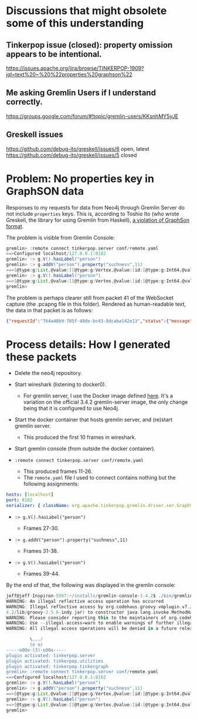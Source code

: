 # Discussions that might obsolete some of this understanding

## Tinkerpop issue (closed): property omission appears to be intentional.
https://issues.apache.org/jira/browse/TINKERPOP-1909?jql=text%20~%20%22properties%20graphson%22

## Me asking Gremlin Users if I understand correctly.
https://groups.google.com/forum/#!topic/gremlin-users/KKsnhMY5yJE

## Greskell issues
https://github.com/debug-ito/greskell/issues/6
  open, latest
https://github.com/debug-ito/greskell/issues/5
  closed


# Problem: No properties key in GraphSON data

Responses to my requests for data from Neo4j through Gremlin Server do not include `properties` keys. This is, according to Toshio Ito (who wrote Greskell, the library for using Gremlin from Haskell), [a violation of GraphSon format](https://github.com/debug-ito/greskell/issues/6).

The problem is visible from Gremlin Console:

```groovy
gremlin> :remote connect tinkerpop.server conf/remote.yaml
==>Configured localhost/127.0.0.1:8182
gremlin> :> g.V().hasLabel("person")
gremlin> :> g.addV("person").property("suchness",11)
==>[@type:g:List,@value:[[@type:g:Vertex,@value:[id:[@type:g:Int64,@value:0],label:person]]]]
gremlin> :> g.V().hasLabel("person")
==>[@type:g:List,@value:[[@type:g:Vertex,@value:[id:[@type:g:Int64,@value:0],label:person]]]]
gremlin>
```

The problem is perhaps clearer still from packet 41 of the WebSocket capture (the .pcapng file in this folder). Rendered as human-readable text, the data in that packet is as follows:
```json
{"requestId":"764a48b9-705f-48de-bc43-8dcaba142e13","status":{"message":"","code":200,"attributes":{"@type":"g:Map","@value":["host","/172.17.0.1:52064"]}},"result":{"data":{"@type":"g:List","@value":[{"@type":"g:Vertex","@value":{"id":{"@type":"g:Int64","@value":0},"label":"person"}}]},"meta":{"@type":"g:Map","@value":[]}}}
```


# Process details: How I generated these packets

* Delete the neo4j repository.
* Start wireshark (listening to docker0).
    * For gremlin server, I use the Docker image defined [here](https://github.com/JeffreyBenjaminBrown/haskerpop/blob/master/docker/Dockerfile).
It's a variation on the official 3.4.2 gremlin-server image,
the only change being that it is configured to use Neo4j.

* Start the docker container that hosts gremlin server, and (re)start gremlin server.
    * This produced the first 10 frames in wireshark.

* Start gremlin console (from outside the docker container).

* `:remote connect tinkerpop.server conf/remote.yaml`
    * This produced frames 11-26.
    * The `remote.yaml` file I used to connect contains nothing but the following assignments:
```yaml
hosts: [localhost]
port: 8182
serializer: { className: org.apache.tinkerpop.gremlin.driver.ser.GraphSONMessageSerializerV1d0 }
```

* `:> g.V().hasLabel("person")`
    * Frames 27-30.

* `:> g.addV("person").property("suchness",11)`
    * Frames 31-38.

* `:> g.V().hasLabel("person")`
    * Frames 39-44.

By the end of that, the following was displayed in the gremlin console:
```groovy
jeff@jeff-Inspiron-5567:~/installs/gremlin-console-3.4.2$ ./bin/gremlin.sh
WARNING: An illegal reflective access operation has occurred
WARNING: Illegal reflective access by org.codehaus.groovy.vmplugin.v7.Java7$1 (file:/home/jeff/installs/gremlin-console-3.
4.2/lib/groovy-2.5.6-indy.jar) to constructor java.lang.invoke.MethodHandles$Lookup(java.lang.Class,int)
WARNING: Please consider reporting this to the maintainers of org.codehaus.groovy.vmplugin.v7.Java7$1
WARNING: Use --illegal-access=warn to enable warnings of further illegal reflective access operations
WARNING: All illegal access operations will be denied in a future release

         \,,,/
         (o o)
-----oOOo-(3)-oOOo-----
plugin activated: tinkerpop.server
plugin activated: tinkerpop.utilities
plugin activated: tinkerpop.tinkergraph
gremlin> :remote connect tinkerpop.server conf/remote.yaml
==>Configured localhost/127.0.0.1:8182
gremlin> :> g.V().hasLabel("person")
gremlin> :> g.addV("person").property("suchness",11)
==>[@type:g:List,@value:[[@type:g:Vertex,@value:[id:[@type:g:Int64,@value:0],label:person]]]]
gremlin> :> g.V().hasLabel("person")
==>[@type:g:List,@value:[[@type:g:Vertex,@value:[id:[@type:g:Int64,@value:0],label:person]]]]
gremlin>
```
